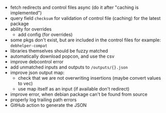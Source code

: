 - fetch redirects and control files async (do it after "caching is implemented")
- query field `checksum` for validation of control file (caching)
  for the latest package 
- ability for overrides
	- add config (for overrides)
- some pkgs don't exist, but are included in the control files for example: `debhelper-compat`
- libraries themselves should be fuzzy matched
- automatically download popcon, and use the csv
- improve debcontrol error
- add unmatched inputs and outputs to `/outputs/{}.json`
- improve json output map:
	- check that we are not overwriting insertions (maybe convert values to vec)
	- use map itself as an input (if available don't redirect)
- improve error, when debian package can't be found from source
- properly log trailing path errors
- GitHub action to generate the JSON
